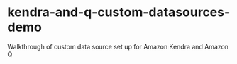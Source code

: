 # kendra-and-q-custom-datasources-demo
Walkthrough of custom data source set up for Amazon Kendra and Amazon Q
